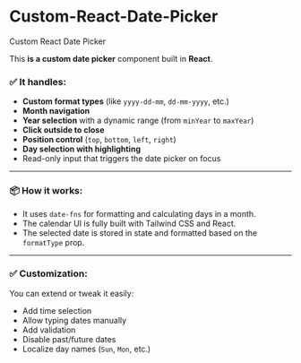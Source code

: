# Custom-React-Date-Picker
Custom React Date Picker 

This **is a custom date picker** component built in **React**.

### ✅ It handles:
- **Custom format types** (like `yyyy-dd-mm`, `dd-mm-yyyy`, etc.)
- **Month navigation**
- **Year selection** with a dynamic range (from `minYear` to `maxYear`)
- **Click outside to close**
- **Position control** (`top`, `bottom`, `left`, `right`)
- **Day selection with highlighting**
- Read-only input that triggers the date picker on focus

---

### 📦 How it works:
- It uses `date-fns` for formatting and calculating days in a month.
- The calendar UI is fully built with Tailwind CSS and React.
- The selected date is stored in state and formatted based on the `formatType` prop.

---

### ✅ Customization:
You can extend or tweak it easily:
- Add time selection
- Allow typing dates manually
- Add validation
- Disable past/future dates
- Localize day names (`Sun`, `Mon`, etc.)


